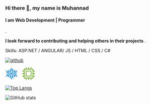 
### Hi there 👋, my name is Muhannad
#### I am  Web Development | Programmer

.

**I look forward to contributing and helping others in their projects**
.

Skills: ASP.NET / ANGULAR/ JS / HTML / CSS / C#



[<img src='https://cdn.jsdelivr.net/npm/simple-icons@3.0.1/icons/github.svg' alt='github' height='40'>](https://github.com/MoHaNaD-mjs)  

<a href='https://archiveprogram.github.com/'><img src='https://raw.githubusercontent.com/acervenky/animated-github-badges/master/assets/acbadge.gif' width='40' height='40'></a> <a href='https://docs.github.com/en/developers'><img src='https://raw.githubusercontent.com/acervenky/animated-github-badges/master/assets/devbadge.gif' width='40' height='40'></a> 

[![Top Langs](https://github-readme-stats.vercel.app/api/top-langs/?username=MoHaNaD-mjs)](https://github.com/anuraghazra/github-readme-stats)

![GitHub stats](https://github-readme-stats.vercel.app/api?username=MoHaNaD-mjs&show_icons=true)  


<!--
**MoHaNaD-mjs/MohaNaD-mjs** is a ✨ _special_ ✨ repository because its `README.md` (this file) appears on your GitHub profile.

Here are some ideas to get you started:

- 🔭 I’m currently working on ...
- 🌱 I’m currently learning ...
- 👯 I’m looking to collaborate on ...
- 🤔 I’m looking for help with ...
- 💬 Ask me about ...
- 📫 How to reach me: ...
- 😄 Pronouns: ...
- ⚡ Fun fact: ...
-->
